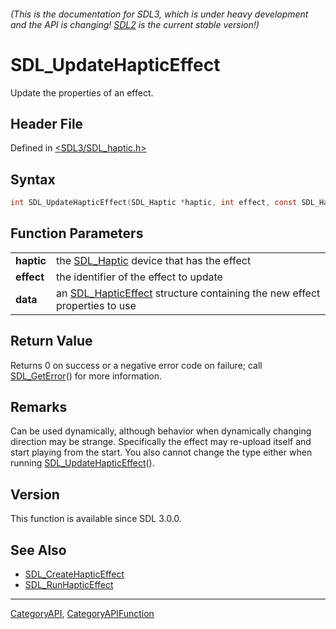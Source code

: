 ###### (This is the documentation for SDL3, which is under heavy development and the API is changing! [SDL2](https://wiki.libsdl.org/SDL2/) is the current stable version!)
# SDL_UpdateHapticEffect

Update the properties of an effect.

## Header File

Defined in [<SDL3/SDL_haptic.h>](https://github.com/libsdl-org/SDL/blob/main/include/SDL3/SDL_haptic.h)

## Syntax

```c
int SDL_UpdateHapticEffect(SDL_Haptic *haptic, int effect, const SDL_HapticEffect *data);

```

## Function Parameters

|                |                                                                                               |
| -------------- | --------------------------------------------------------------------------------------------- |
| **haptic**     | the [SDL_Haptic](SDL_Haptic) device that has the effect                                       |
| **effect**     | the identifier of the effect to update                                                        |
| **data**       | an [SDL_HapticEffect](SDL_HapticEffect) structure containing the new effect properties to use |

## Return Value

Returns 0 on success or a negative error code on failure; call
[SDL_GetError](SDL_GetError)() for more information.

## Remarks

Can be used dynamically, although behavior when dynamically changing
direction may be strange. Specifically the effect may re-upload itself and
start playing from the start. You also cannot change the type either when
running [SDL_UpdateHapticEffect](SDL_UpdateHapticEffect)().

## Version

This function is available since SDL 3.0.0.

## See Also

* [SDL_CreateHapticEffect](SDL_CreateHapticEffect)
* [SDL_RunHapticEffect](SDL_RunHapticEffect)

----
[CategoryAPI](CategoryAPI), [CategoryAPIFunction](CategoryAPIFunction)

